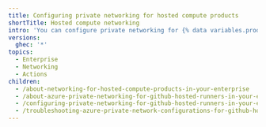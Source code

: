 ```yaml
---
title: Configuring private networking for hosted compute products
shortTitle: Hosted compute networking
intro: 'You can configure private networking for {% data variables.product.company_short %}-hosted products with network configurations'
versions:
  ghec: '*'
topics:
  - Enterprise
  - Networking
  - Actions
children:
  - /about-networking-for-hosted-compute-products-in-your-enterprise
  - /about-azure-private-networking-for-github-hosted-runners-in-your-enterprise
  - /configuring-private-networking-for-github-hosted-runners-in-your-enterprise
  - /troubleshooting-azure-private-network-configurations-for-github-hosted-runners-in-your-enterprise
---
```

